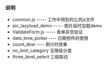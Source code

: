 ﻿### 说明
* common.js         ----- 工作中用到的公共js文件</br>
* pic_lazyload_demo ----- 图片延时加载demo</br>
* ValidateForm.js   ----- 表单非空验证</br>
* date_time_picker  ----  日期控件的使用
* count_dow  ----  倒计时效果
* no_limit_category 无限级分类
* three_level_select 三级联动
